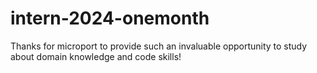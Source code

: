 # intern-2024-onemonth
Thanks for microport to provide such an invaluable opportunity to study about domain knowledge and code skills!
